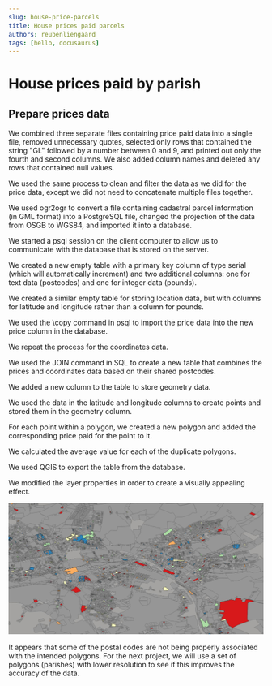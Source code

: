 ```yaml
---
slug: house-price-parcels
title: House prices paid parcels
authors: reubenliengaard
tags: [hello, docusaurus]
---
```


# House prices paid by parish


## Prepare prices data

We combined three separate files containing price paid data into a single file, removed unnecessary quotes, selected only rows that contained the string "GL" followed by a number between 0 and 9, and printed out only the fourth and second columns. We also added column names and deleted any rows that contained null values.

We used the same process to clean and filter the data as we did for the price data, except we did not need to concatenate multiple files together.

We used ogr2ogr to convert a file containing cadastral parcel information (in GML format) into a PostgreSQL file, changed the projection of the data from OSGB to WGS84, and imported it into a database.

We started a psql session on the client computer to allow us to communicate with the database that is stored on the server.

We created a new empty table with a primary key column of type serial (which will automatically increment) and two additional columns: one for text data (postcodes) and one for integer data (pounds).

We created a similar empty table for storing location data, but with columns for latitude and longitude rather than a column for pounds.

We used the \copy command in psql to import the price data into the new price column in the database.

We repeat the process for the coordinates data.

We used the JOIN command in SQL to create a new table that combines the prices and coordinates data based on their shared postcodes.

We added a new column to the table to store geometry data.

We used the data in the latitude and longitude columns to create points and stored them in the geometry column.

For each point within a polygon, we created a new polygon and added the corresponding price paid for the point to it.

We calculated the average value for each of the duplicate polygons.

We used QGIS to export the table from the database.

We modified the layer properties in order to create a visually appealing effect.



![Docusaurus Plushie](/img/price-paid-parcel.jpg)

It appears that some of the postal codes are not being properly associated with the intended polygons. For the next project, we will use a set of polygons (parishes) with lower resolution to see if this improves the accuracy of the data.